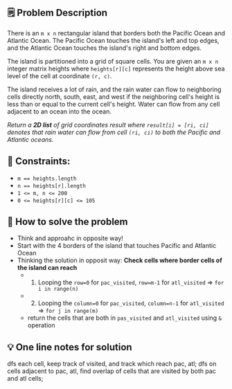 ## 🗒️ Problem Description
There is an `m x n` rectangular island that borders both the Pacific Ocean and Atlantic Ocean. The Pacific Ocean touches the island's left and top edges, and the Atlantic Ocean touches the island's right and bottom edges.

The island is partitioned into a grid of square cells. You are given an `m x n` integer matrix heights where `heights[r][c]` represents the height above sea level of the cell at coordinate `(r, c)`.

The island receives a lot of rain, and the rain water can flow to neighboring cells directly north, south, east, and west if the neighboring cell's height is less than or equal to the current cell's height. Water can flow from any cell adjacent to an ocean into the ocean.

*Return a ***2D list*** of grid coordinates result where `result[i] = [ri, ci]` denotes that rain water can flow from cell `(ri, ci)` to both the Pacific and Atlantic oceans.*

## 📌 Constraints:
- `m == heights.length`
- `n == heights[r].length`
- `1 <= m, n <= 200`
- `0 <= heights[r][c] <= 105`

## 🤔 How to solve the problem
- Think and approahc in opposite way!
- Start with the 4 borders of the island that touches Pacific and Atlantic Ocean
- Thinking the solution in opposit way: **Check cells where border cells of the island can reach**
  - 1. Looping the `row=0` for `pac_visited`, `row=m-1` for `atl_visited` => `for i in range(n)`
  - 2. Looping the `column=0` for `pac_visited`, `column=n-1` for `atl_visited` =>  `for j in range(m)`
  - return the cells that are both in `pas_visited` and `atl_visited` using `&` operation


## 💡 One line notes for solution
dfs each cell, keep track of visited, and track which reach pac, atl; dfs on cells adjacent to pac, atl, find overlap of cells that are visited by both pac and atl cells;